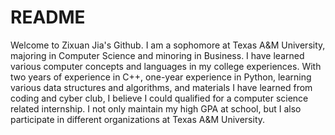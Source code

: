 # README
Welcome to Zixuan Jia's Github. 
I am a sophomore at Texas A&M University, majoring in Computer Science and minoring in Business. I have learned various computer concepts and languages in my college experiences. With two years of experience in C++, one-year experience in Python, learning various data structures and algorithms, and materials I have learned from coding and cyber club, I believe I could qualified for a computer science related internship. I not only maintain my high GPA at school, but I also participate in different organizations at Texas A&M University. 
